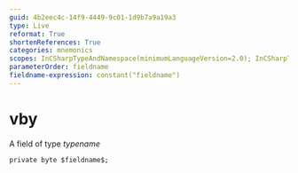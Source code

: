 ```yaml
---
guid: 4b2eec4c-14f9-4449-9c01-1d9b7a9a19a3
type: Live
reformat: True
shortenReferences: True
categories: mnemonics
scopes: InCSharpTypeAndNamespace(minimumLanguageVersion=2.0); InCSharpTypeMember(minimumLanguageVersion=2.0)
parameterOrder: fieldname
fieldname-expression: constant("fieldname")
---
```


# vby

A field of type $typename$

```
private byte $fieldname$;
```
